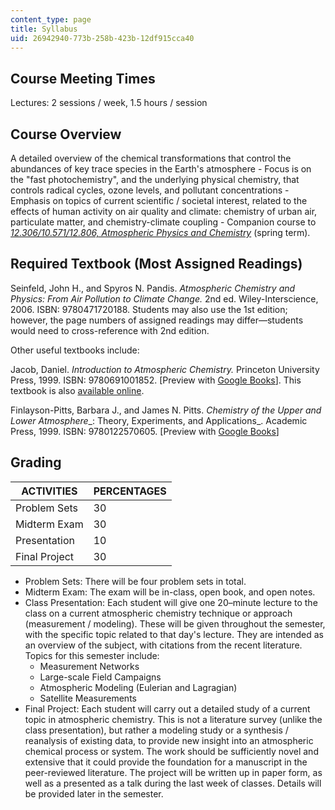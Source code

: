 ```yaml
---
content_type: page
title: Syllabus
uid: 26942940-773b-258b-423b-12df915cca40
---
```


Course Meeting Times
--------------------

Lectures: 2 sessions / week, 1.5 hours / session

Course Overview
---------------

A detailed overview of the chemical transformations that control the abundances of key trace species in the Earth's atmosphere - Focus is on the "fast photochemistry", and the underlying physical chemistry, that controls radical cycles, ozone levels, and pollutant concentrations - Emphasis on topics of current scientific / societal interest, related to the effects of human activity on air quality and climate: chemistry of urban air, particulate matter, and chemistry-climate coupling - Companion course to [_12.306/10.571/12.806, Atmospheric Physics and Chemistry_](/courses/10-571j-atmospheric-physics-and-chemistry-spring-2006) (spring term).

Required Textbook (Most Assigned Readings)
------------------------------------------

Seinfeld, John H., and Spyros N. Pandis. _Atmospheric Chemistry and Physics: From Air Pollution to Climate Change._ 2nd ed. Wiley-Interscience, 2006. ISBN: 9780471720188. Students may also use the 1st edition; however, the page numbers of assigned readings may differ—students would need to cross-reference with 2nd edition.

Other useful textbooks include:

Jacob, Daniel. _Introduction to Atmospheric Chemistry._ Princeton University Press, 1999. ISBN: 9780691001852. \[Preview with [Google Books](http://books.google.com/books?id=7B8EEn_sj0cC&printsec=frontcover)\]. This textbook is also [available online](http://acmg.seas.harvard.edu/people/faculty/djj/book/index.html).

Finlayson-Pitts, Barbara J., and James N. Pitts. _Chemistry of the Upper and Lower Atmosphere__: Theory, Experiments, and Applications_. Academic Press, 1999. ISBN: 9780122570605. \[Preview with [Google Books](http://books.google.com/books?id=mRoJUB5fxRwC&printsec=frontcover)\]

Grading
-------

| ACTIVITIES | PERCENTAGES |
| --- | --- |
| Problem Sets | 30 |
| Midterm Exam | 30 |
| Presentation | 10 |
| Final Project | 30 

*   Problem Sets: There will be four problem sets in total.
*   Midterm Exam: The exam will be in-class, open book, and open notes.
*   Class Presentation: Each student will give one 20–minute lecture to the class on a current atmospheric chemistry technique or approach (measurement / modeling). These will be given throughout the semester, with the specific topic related to that day's lecture. They are intended as an overview of the subject, with citations from the recent literature. Topics for this semester include:
    *   Measurement Networks
    *   Large-scale Field Campaigns
    *   Atmospheric Modeling (Eulerian and Lagragian)
    *   Satellite Measurements
*   Final Project: Each student will carry out a detailed study of a current topic in atmospheric chemistry. This is not a literature survey (unlike the class presentation), but rather a modeling study or a synthesis / reanalysis of existing data, to provide new insight into an atmospheric chemical process or system. The work should be sufficiently novel and extensive that it could provide the foundation for a manuscript in the peer-reviewed literature. The project will be written up in paper form, as well as a presented as a talk during the last week of classes. Details will be provided later in the semester.